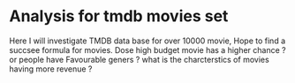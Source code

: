 # Analysis for tmdb movies set
Here I will investigate TMDB data base for over 10000 movie, Hope to find a succsee formula for movies.
Dose high budget movie has a higher chance ?
or people have Favourable geners ? 
what is the charcterstics of movies having more revenue ?
